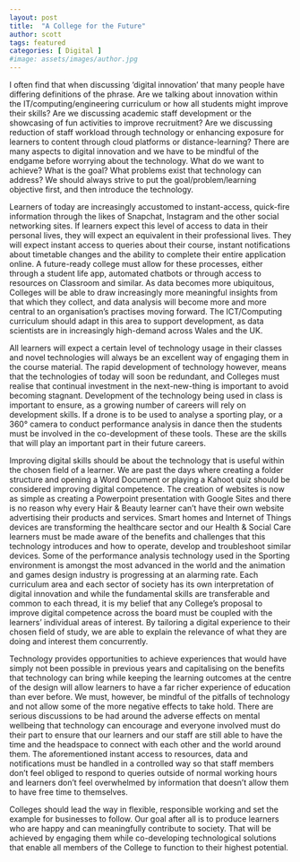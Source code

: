 ```yaml
---
layout: post
title:  "A College for the Future"
author: scott
tags: featured
categories: [ Digital ]
#image: assets/images/author.jpg
---
```


I often find that when discussing ‘digital innovation’ that many people have differing definitions of the phrase. Are we talking about innovation within the IT/computing/engineering curriculum or how all students might improve their skills? Are we discussing academic staff development or the showcasing of fun activities to improve recruitment?  Are we discussing reduction of staff workload through technology or enhancing exposure for learners to content through cloud platforms or distance-learning?
There are many aspects to digital innovation and we have to be mindful of the endgame before worrying about the technology. What do we want to achieve? What is the goal? What problems exist that technology can address? We should always strive to put the goal/problem/learning objective first, and then introduce the technology.

Learners of today are increasingly accustomed to instant-access, quick-fire information through the likes of Snapchat, Instagram and the other social networking sites. If learners expect this level of access to data in their personal lives, they will expect an equivalent in their professional lives. They will expect instant access to queries about their course, instant notifications about timetable changes and the ability to complete their entire application online. A future-ready college must allow for these processes, either through a student life app, automated chatbots or through access to resources on Classroom and similar. As data becomes more ubiquitous, Colleges will be able to draw increasingly more meaningful insights from that which they collect, and data analysis will become more and more central to an organisation’s practises moving forward. The ICT/Computing curriculum should adapt in this area to support development, as data scientists are in increasingly high-demand across Wales and the UK.

All learners will expect a certain level of technology usage in their classes and novel technologies will always be an excellent way of engaging them in the course material. The rapid development of technology however, means that the technologies of today will soon be redundant, and Colleges must realise that continual investment in the next-new-thing is important to avoid becoming stagnant. Development of the technology being used in class is important to ensure, as a growing number of careers will rely on development skills. If a drone is to be used to analyse a sporting play, or a 360° camera to conduct performance analysis in dance then the students must be involved in the co-development of these tools. These are the skills that will play an important part in their future careers.

Improving digital skills should be about the technology that is useful within the chosen field of a learner. We are past the days where creating a folder structure and opening a Word Document or playing a Kahoot quiz should be considered improving digital competence. The creation of websites is now as simple as creating a Powerpoint presentation with Google Sites and there is no reason why every Hair & Beauty learner can’t have their own website advertising their products and services. Smart homes and Internet of Things devices are transforming the healthcare sector and our Health & Social Care learners must be made aware of the benefits and challenges that this technology introduces and how to operate, develop and troubleshoot similar devices. Some of the performance analysis technology used in the Sporting environment is amongst the most advanced in the world and the animation and games design industry is progressing at an alarming rate. Each curriculum area and each sector of society has its own interpretation of digital innovation and while the fundamental skills are transferable and common to each thread, it is my belief that any College’s proposal to improve digital competence across the board must be coupled with the learners’ individual areas of interest. By tailoring a digital experience to their chosen field of study, we are able to explain the relevance of what they are doing and interest them concurrently.

Technology provides opportunities to achieve experiences that would have simply not been possible in previous years and capitalising on the benefits that technology can bring while keeping the learning outcomes at the centre of the design will allow learners to have a far richer experience of education than ever before. We must, however, be mindful of the pitfalls of technology and not allow some of the more negative effects to take hold. There are serious discussions to be had around the adverse effects on mental wellbeing that technology can encourage and everyone involved must do their part to ensure that our learners and our staff are still able to have the time and the headspace to connect with each other and the world around them. The aforementioned instant access to resources, data and notifications must be handled in a controlled way so that staff members don’t feel obliged to respond to queries outside of normal working hours and learners don’t feel overwhelmed by information that doesn’t allow them to have free time to themselves.

Colleges should lead the way in flexible, responsible working and set the example for businesses to follow. Our goal after all is to produce learners who are happy and can meaningfully contribute to society. That will be achieved by engaging them while co-developing technological solutions that enable all members of the College to function to their highest potential.
